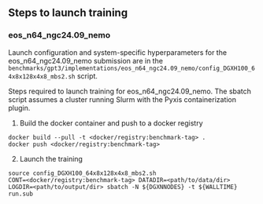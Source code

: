 ## Steps to launch training

### eos_n64_ngc24.09_nemo

Launch configuration and system-specific hyperparameters for the
eos_n64_ngc24.09_nemo submission are in the
`benchmarks/gpt3/implementations/eos_n64_ngc24.09_nemo/config_DGXH100_64x8x128x4x8_mbs2.sh` script.

Steps required to launch training for eos_n64_ngc24.09_nemo.  The sbatch
script assumes a cluster running Slurm with the Pyxis containerization plugin.

1. Build the docker container and push to a docker registry

```
docker build --pull -t <docker/registry:benchmark-tag> .
docker push <docker/registry:benchmark-tag>
```

2. Launch the training
```
source config_DGXH100_64x8x128x4x8_mbs2.sh
CONT=<docker/registry:benchmark-tag> DATADIR=<path/to/data/dir> LOGDIR=<path/to/output/dir> sbatch -N ${DGXNNODES} -t ${WALLTIME} run.sub
```
